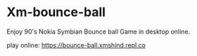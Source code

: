 # Xm-bounce-ball
Enjoy 90's Nokia Symbian Bounce ball Game in desktop online.

play online:
https://bounce-ball.xmshind.repl.co
